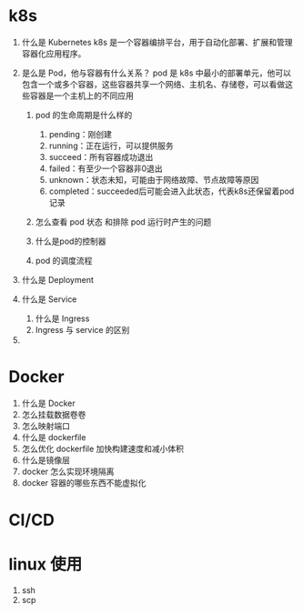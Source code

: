 # k8s
1. 什么是 Kubernetes
   k8s 是一个容器编排平台，用于自动化部署、扩展和管理容器化应用程序。

2. 是么是 Pod，他与容器有什么关系？
   pod 是 k8s 中最小的部署单元，他可以包含一个或多个容器，这些容器共享一个网络、主机名、存储卷，可以看做这些容器是一个主机上的不同应用

   1. pod 的生命周期是什么样的
      1. pending：刚创建
      2. running：正在运行，可以提供服务
      3. succeed：所有容器成功退出
      4. failed：有至少一个容器非0退出
      5. unknown：状态未知，可能由于网络故障、节点故障等原因
      6. completed：succeeded后可能会进入此状态，代表k8s还保留着pod记录

   2. 怎么查看 pod 状态 和排除 pod 运行时产生的问题

   3. 什么是pod的控制器
   4. pod 的调度流程

3. 什么是 Deployment
4. 什么是 Service
   1. 什么是 Ingress
   2. Ingress 与 service 的区别
5. 



# Docker
1. 什么是 Docker
2. 怎么挂载数据卷卷
3. 怎么映射端口
4. 什么是 dockerfile
5. 怎么优化 dockerfile 加快构建速度和减小体积
6. 什么是镜像层
7. docker 怎么实现环境隔离
8. docker 容器的哪些东西不能虚拟化

# CI/CD

# linux 使用
1. ssh
2. scp
